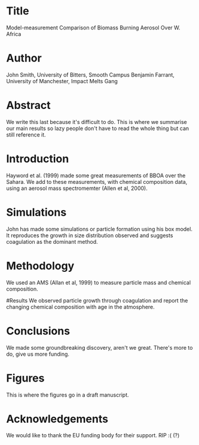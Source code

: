 # Title
Model-measurement Comparison of  Biomass Burning Aerosol Over W. Africa

# Author
John Smith, University of Bitters, Smooth Campus
Benjamin Farrant, University of Manchester, Impact Melts Gang

# Abstract
We write this last because it's difficult to do.
This is where we summarise our main results so lazy people don't have to read the whole thing but can still reference it.

# Introduction
Hayword et al. (1999) made some great measurements of BBOA over the Sahara. 
We add to these measurements, with chemical composition data, using an aerosol mass spectromemter 
(Allen et al, 2000).

# Simulations
John has made some simulations or particle formation using his box model. It reproduces the growth in size 
distribution observed and suggests coagulation as the dominant method.

# Methodology
We used an AMS (Allan et al, 1999) to measure particle mass and chemical composition.

#Results
We observed particle growth through coagulation and report the changing chemical composition with age in the atmosphere.

# Conclusions
We made some groundbreaking discovery, aren't we great.
There's more to do, give us more funding.

# Figures
This is where the figures go in a draft manuscript.

# Acknowledgements
We would like to thank the EU funding body for their support. RIP :( (?)



